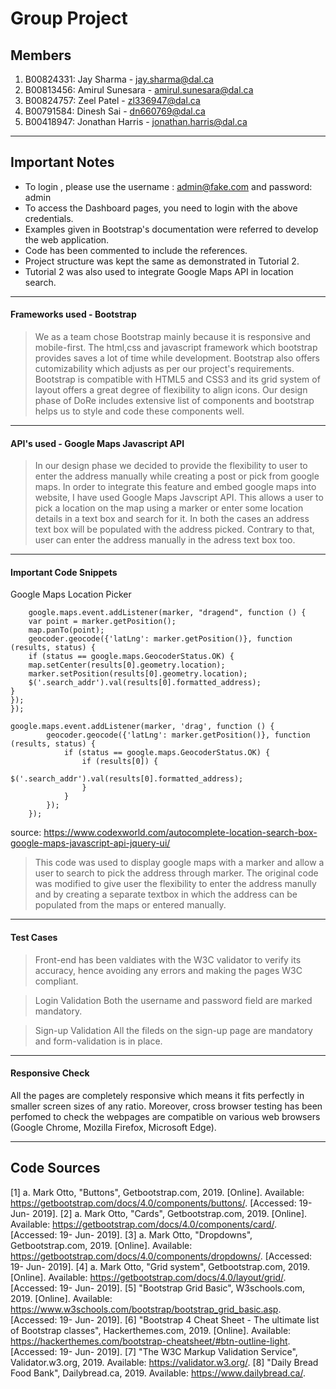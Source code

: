 # Group Project

## Members
1. B00824331: Jay Sharma - jay.sharma@dal.ca
2. B00813456: Amirul Sunesara - amirul.sunesara@dal.ca
3. B00824757: Zeel Patel - zl336947@dal.ca
4. B00791584: Dinesh Sai - dn660769@dal.ca
5. B00418947: Jonathan Harris - jonathan.harris@dal.ca

----
## Important Notes
- To login , please use the username : admin@fake.com and password: admin
- To access the Dashboard pages, you need to login with the above credentials.
- Examples given in Bootstrap's documentation were referred to develop the web application.
- Code has been commented to include the references.
- Project structure was kept the same as demonstrated in Tutorial 2.
- Tutorial 2 was also used to integrate Google Maps API in location search.

----
#### Frameworks used - Bootstrap

> We as a team chose Bootstrap mainly because it is responsive and mobile-first. The html,css and javascript framework which bootstrap provides saves a lot of time while development. Bootstrap also offers cutomizability which adjusts as per our project's requirements. Bootstrap is compatible with HTML5 and CSS3 and its grid system of layout offers a great degree of flexibility to align icons. Our design phase of DoRe includes extensive list of components and bootstrap helps us to style and code these components well.

----
#### API's used - Google Maps Javascript API

> In our design phase we decided to provide the flexibility to user to enter the address manually while creating a post or pick from google maps. In order to integrate this feature and embed google maps into website, I have used Google Maps Javscript API. This allows a user to pick a location on the map using a marker or enter some location details in a text box and search for it. In both the cases an address text box will be populated with the address picked. Contrary to that, user can enter the address manually in the adress text box too.

----

#### Important Code Snippets
Google Maps Location Picker
````    
    google.maps.event.addListener(marker, "dragend", function () {
    var point = marker.getPosition();
    map.panTo(point);
    geocoder.geocode({'latLng': marker.getPosition()}, function (results, status) {
    if (status == google.maps.GeocoderStatus.OK) {
    map.setCenter(results[0].geometry.location);
    marker.setPosition(results[0].geometry.location);
    $('.search_addr').val(results[0].formatted_address);
}
});
});

google.maps.event.addListener(marker, 'drag', function () {
        geocoder.geocode({'latLng': marker.getPosition()}, function (results, status) {
            if (status == google.maps.GeocoderStatus.OK) {
                if (results[0]) {
                    $('.search_addr').val(results[0].formatted_address);
                }
            }
        });
    });
````
source: https://www.codexworld.com/autocomplete-location-search-box-google-maps-javascript-api-jquery-ui/
> This code was used to display google maps with a marker and allow a user to search to pick the address through marker. The original code was modified to give user the flexibility to enter the address manully and by creating a separate textbox in which the address can be populated from the maps or entered manually.

----
#### Test Cases
> Front-end has been valdiates with the W3C validator to verify its accuracy, hence avoiding any errors and making the pages W3C compliant.

> Login Validation
Both the username and password field are marked mandatory. 

>Sign-up Validation
All the fileds on the sign-up page are mandatory and form-validation is in place.

----
#### Responsive Check
All the pages are completely responsive which means it fits perfectly in smaller screen sizes of any ratio. Moreover, cross browser testing has been perfomed to check the webpages are compatible on various web browsers (Google Chrome, Mozilla Firefox, Microsoft Edge).

----

## Code Sources

[1] a. Mark Otto, "Buttons", Getbootstrap.com, 2019. [Online]. Available: https://getbootstrap.com/docs/4.0/components/buttons/. [Accessed: 19- Jun- 2019].
[2] a. Mark Otto, "Cards", Getbootstrap.com, 2019. [Online]. Available: https://getbootstrap.com/docs/4.0/components/card/. [Accessed: 19- Jun- 2019].
[3] a. Mark Otto, "Dropdowns", Getbootstrap.com, 2019. [Online]. Available: https://getbootstrap.com/docs/4.0/components/dropdowns/. [Accessed: 19- Jun- 2019].
[4] a. Mark Otto, "Grid system", Getbootstrap.com, 2019. [Online]. Available: https://getbootstrap.com/docs/4.0/layout/grid/. [Accessed: 19- Jun- 2019].
[5] "Bootstrap Grid Basic", W3schools.com, 2019. [Online]. Available: https://www.w3schools.com/bootstrap/bootstrap_grid_basic.asp. [Accessed: 19- Jun- 2019].
[6] "Bootstrap 4 Cheat Sheet - The ultimate list of Bootstrap classes", Hackerthemes.com, 2019. [Online]. Available: https://hackerthemes.com/bootstrap-cheatsheet/#btn-outline-light. [Accessed: 19- Jun- 2019].
[7] "The W3C Markup Validation Service", Validator.w3.org, 2019. Available: https://validator.w3.org/.
[8] "Daily Bread Food Bank", Dailybread.ca, 2019. Available: https://www.dailybread.ca/.
